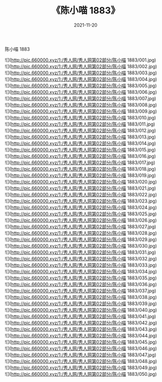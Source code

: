 ﻿---
layout: post
title:  《陈小喵 1883》
date:   2021-11-20
img: http://pic.660000.xyz/1:/秀人网/秀人网第02部分/陈小喵 1883/000.jpg
categories: [美女, 清纯, 唯美]
---

陈小喵 1883

  ![](http://pic.660000.xyz/1:/秀人网/秀人网第02部分/陈小喵 1883/001.jpg) <br> ![](http://pic.660000.xyz/1:/秀人网/秀人网第02部分/陈小喵 1883/002.jpg) <br> ![](http://pic.660000.xyz/1:/秀人网/秀人网第02部分/陈小喵 1883/003.jpg) <br> ![](http://pic.660000.xyz/1:/秀人网/秀人网第02部分/陈小喵 1883/004.jpg) <br> ![](http://pic.660000.xyz/1:/秀人网/秀人网第02部分/陈小喵 1883/005.jpg) <br> ![](http://pic.660000.xyz/1:/秀人网/秀人网第02部分/陈小喵 1883/006.jpg) <br> ![](http://pic.660000.xyz/1:/秀人网/秀人网第02部分/陈小喵 1883/007.jpg) <br> ![](http://pic.660000.xyz/1:/秀人网/秀人网第02部分/陈小喵 1883/008.jpg) <br> ![](http://pic.660000.xyz/1:/秀人网/秀人网第02部分/陈小喵 1883/009.jpg) <br> ![](http://pic.660000.xyz/1:/秀人网/秀人网第02部分/陈小喵 1883/010.jpg) <br> ![](http://pic.660000.xyz/1:/秀人网/秀人网第02部分/陈小喵 1883/011.jpg) <br> ![](http://pic.660000.xyz/1:/秀人网/秀人网第02部分/陈小喵 1883/012.jpg) <br> ![](http://pic.660000.xyz/1:/秀人网/秀人网第02部分/陈小喵 1883/013.jpg) <br> ![](http://pic.660000.xyz/1:/秀人网/秀人网第02部分/陈小喵 1883/014.jpg) <br> ![](http://pic.660000.xyz/1:/秀人网/秀人网第02部分/陈小喵 1883/015.jpg) <br> ![](http://pic.660000.xyz/1:/秀人网/秀人网第02部分/陈小喵 1883/016.jpg) <br> ![](http://pic.660000.xyz/1:/秀人网/秀人网第02部分/陈小喵 1883/017.jpg) <br> ![](http://pic.660000.xyz/1:/秀人网/秀人网第02部分/陈小喵 1883/018.jpg) <br> ![](http://pic.660000.xyz/1:/秀人网/秀人网第02部分/陈小喵 1883/019.jpg) <br> ![](http://pic.660000.xyz/1:/秀人网/秀人网第02部分/陈小喵 1883/020.jpg) <br> ![](http://pic.660000.xyz/1:/秀人网/秀人网第02部分/陈小喵 1883/021.jpg) <br> ![](http://pic.660000.xyz/1:/秀人网/秀人网第02部分/陈小喵 1883/022.jpg) <br> ![](http://pic.660000.xyz/1:/秀人网/秀人网第02部分/陈小喵 1883/023.jpg) <br> ![](http://pic.660000.xyz/1:/秀人网/秀人网第02部分/陈小喵 1883/024.jpg) <br> ![](http://pic.660000.xyz/1:/秀人网/秀人网第02部分/陈小喵 1883/025.jpg) <br> ![](http://pic.660000.xyz/1:/秀人网/秀人网第02部分/陈小喵 1883/026.jpg) <br> ![](http://pic.660000.xyz/1:/秀人网/秀人网第02部分/陈小喵 1883/027.jpg) <br> ![](http://pic.660000.xyz/1:/秀人网/秀人网第02部分/陈小喵 1883/028.jpg) <br> ![](http://pic.660000.xyz/1:/秀人网/秀人网第02部分/陈小喵 1883/029.jpg) <br> ![](http://pic.660000.xyz/1:/秀人网/秀人网第02部分/陈小喵 1883/030.jpg) <br> ![](http://pic.660000.xyz/1:/秀人网/秀人网第02部分/陈小喵 1883/031.jpg) <br> ![](http://pic.660000.xyz/1:/秀人网/秀人网第02部分/陈小喵 1883/032.jpg) <br> ![](http://pic.660000.xyz/1:/秀人网/秀人网第02部分/陈小喵 1883/033.jpg) <br> ![](http://pic.660000.xyz/1:/秀人网/秀人网第02部分/陈小喵 1883/034.jpg) <br> ![](http://pic.660000.xyz/1:/秀人网/秀人网第02部分/陈小喵 1883/035.jpg) <br> ![](http://pic.660000.xyz/1:/秀人网/秀人网第02部分/陈小喵 1883/036.jpg) <br> ![](http://pic.660000.xyz/1:/秀人网/秀人网第02部分/陈小喵 1883/037.jpg) <br> ![](http://pic.660000.xyz/1:/秀人网/秀人网第02部分/陈小喵 1883/038.jpg) <br> ![](http://pic.660000.xyz/1:/秀人网/秀人网第02部分/陈小喵 1883/039.jpg) <br> ![](http://pic.660000.xyz/1:/秀人网/秀人网第02部分/陈小喵 1883/040.jpg) <br> ![](http://pic.660000.xyz/1:/秀人网/秀人网第02部分/陈小喵 1883/041.jpg) <br> ![](http://pic.660000.xyz/1:/秀人网/秀人网第02部分/陈小喵 1883/042.jpg) <br> ![](http://pic.660000.xyz/1:/秀人网/秀人网第02部分/陈小喵 1883/043.jpg) <br> ![](http://pic.660000.xyz/1:/秀人网/秀人网第02部分/陈小喵 1883/044.jpg) <br> ![](http://pic.660000.xyz/1:/秀人网/秀人网第02部分/陈小喵 1883/045.jpg) <br> ![](http://pic.660000.xyz/1:/秀人网/秀人网第02部分/陈小喵 1883/046.jpg) <br> ![](http://pic.660000.xyz/1:/秀人网/秀人网第02部分/陈小喵 1883/047.jpg) <br> ![](http://pic.660000.xyz/1:/秀人网/秀人网第02部分/陈小喵 1883/048.jpg) <br> ![](http://pic.660000.xyz/1:/秀人网/秀人网第02部分/陈小喵 1883/049.jpg) <br> ![](http://pic.660000.xyz/1:/秀人网/秀人网第02部分/陈小喵 1883/050.jpg) <br>
